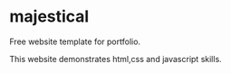 # majestical
Free website template for portfolio.

This website demonstrates html,css and javascript skills.
